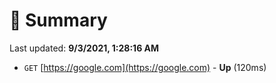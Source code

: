 # 📖 Summary
Last updated: **9/3/2021, 1:28:16 AM**

- `GET` [https://google.com](https://google.com) - **Up** (120ms)
